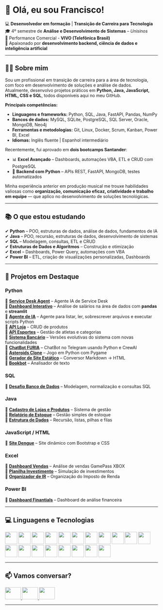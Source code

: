 <h1 align="left">👋 Olá, eu sou Francisco!</h1>

💻 **Desenvolvedor em formação** | **Transição de Carreira para Tecnologia**  
🎓 4º semestre de **Análise e Desenvolvimento de Sistemas** – *Unisinos*  
💼 Performance Comercial - **VIVO (Telefônica Brasil)**  
🚀 Apaixonado por **desenvolvimento backend, ciência de dados e inteligência artificial**  

---

## 🧑‍💻 Sobre mim

Sou um profissional em transição de carreira para a área de tecnologia, com foco em desenvolvimento de soluções e análise de dados.  
Atualmente, desenvolvo projetos práticos em **Python, Java, JavaScript, HTML, CSS e SQL**, todos disponíveis aqui no meu GitHub.

**Principais competências:**
- **Linguagens e frameworks:** Python, SQL, Java, FastAPI, Pandas, NumPy  
- **Bancos de dados:** MySQL, SQLite, PostgreSQL, SQL Server, Oracle, MongoDB, Neo4j  
- **Ferramentas e metodologias:** Git, Linux, Docker, Scrum, Kanban, Power BI, Excel  
- **Idiomas:** Inglês fluente | Espanhol intermediário

Recentemente, fui aprovado em **dois bootcamps Santander**:
- 📊 **Excel Avançado** – Dashboards, automações VBA, ETL e CRUD com PostgreSQL  
- 🐍 **Backend com Python** – APIs REST, FastAPI, MongoDB, testes automatizados

Minha experiência anterior em produção musical me trouxe habilidades valiosas como **organização, comunicação eficaz, criatividade e trabalho em equipe** — que aplico no desenvolvimento de soluções tecnológicas.

---

## 📚 O que estou estudando

✔ **Python** – POO, estruturas de dados, análise de dados, fundamentos de IA  
✔ **Java** – POO, recursão, estruturas de dados, desenvolvimento de sistemas  
✔ **SQL** – Modelagem, consultas, ETL e CRUD  
✔ **Estruturas de Dados e Algoritmos** – Construção e otimização  
✔ **Excel** – Dashboards, Power Query, automações com VBA  
✔ **Power BI** – ETL, criação de visualizações personalizadas, Dashboards

---

## 📌 Projetos em Destaque

### Python
 🔹 [**Service Desk Agent**](https://github.com/FranciscoGoyaAMC/service-desk-agent) –  Agente IA de Service Desk  
 🔹 [**Dashboard Interativo**](https://github.com/FranciscoGoyaAMC/dashboard-salarios-dados) – Análise de salários na área de dados com **pandas** e **streamlit**  
 🔹 [**Agente de IA**](https://github.com/FranciscoGoyaAMC/ai_agent) – Agente para listar, ler, sobrescrever arquivos e executar scripts Python  
 🔹 [**API Loja**](https://github.com/FranciscoGoyaAMC/API_loja) – CRUD de produtos  
 🔹 [**API Esportes**](https://github.com/FranciscoGoyaAMC/API_BootCampSantander2025) – Gestão de atletas e categorias  
 🔹 [**Sistema Bancário**](https://github.com/FranciscoGoyaAMC/BootCampSantander2025) – Versões evolutivas do sistema com novas funcionalidades  
 🔹 [**ChatBot FURIA**](https://github.com/FranciscoGoyaAMC/bot-furia) – ChatBot no Telegram usando Python e CrewAI  
 🔹 [**Asteroids Clone**](https://github.com/FranciscoGoyaAMC/asteroids_project) – Jogo em Python com Pygame  
 🔹 [**Gerador de Site Estático**](https://github.com/FranciscoGoyaAMC/static_site) – Conversor Markdown → HTML  
 🔹 [**Bookbot**](https://github.com/FranciscoGoyaAMC/bookbot) – Analisador de texto

### SQL
 🔹 [**Desafio Banco de Dados**](https://github.com/FranciscoGoyaAMC/EstudosSQL/tree/main/Unisinos/DesafioSQL) – Modelagem, normalização e consultas SQL

### Java
 🔹 [**Cadastro de Lojas e Produtos**](https://github.com/FranciscoGoyaAMC/EstudosJava/tree/main/Unisinos/DesafioFinalCadeiraLabI) – Sistema de gestão  
 🔹 [**Relatório de Estoque**](https://github.com/FranciscoGoyaAMC/estudoManipulacaoDeArquivo) – Gestão simples de estoque  
 🔹 [**Estrutura de Dados**](https://github.com/FranciscoGoyaAMC/DesafioLabII) – Recursão, listas, pilhas e filas

### JavaScript / HTML
 🔹 [**Site Dengue**](https://github.com/FranciscoGoyaAMC/site_dengue) – Site dinâmico com Bootstrap e CSS

### Excel
 🔹 [**Dashboard Vendas**](https://github.com/FranciscoGoyaAMC/DashboardVendas) – Análise de vendas GamePass XBOX  
 🔹 [**Planilha Investimento**](https://github.com/FranciscoGoyaAMC/Planilha_Investimento) – Simulação de investimentos  
 🔹 [**Organizador de IR**](https://github.com/FranciscoGoyaAMC/OrganizadorImpostoDeRenda) – Organização do Imposto de Renda

 ### Power BI
 🔹 [**Dashboard Finantials**](https://github.com/FranciscoGoyaAMC/DashboardFinantialsPowerBI) – Dashboard de análise financeira  

---

## 💻 Linguagens e Tecnologias

<div align="left">
  <img src="https://cdn.jsdelivr.net/gh/devicons/devicon/icons/python/python-original.svg" height="40"/>
  <img src="https://cdn.jsdelivr.net/gh/devicons/devicon/icons/pandas/pandas-original.svg" height="40"/>
  <img src="https://cdn.jsdelivr.net/gh/devicons/devicon/icons/numpy/numpy-original.svg" height="40"/>
  <img src="https://cdn.jsdelivr.net/gh/devicons/devicon/icons/fastapi/fastapi-original.svg" height="40"/>
  <img src="https://cdn.jsdelivr.net/gh/devicons/devicon/icons/jupyter/jupyter-original.svg" height="40"/>
  <img src="https://cdn.jsdelivr.net/gh/devicons/devicon/icons/docker/docker-original.svg" height="40"/>
  <img src="https://cdn.jsdelivr.net/gh/devicons/devicon/icons/mysql/mysql-original.svg" height="40"/>
  <img src="https://cdn.jsdelivr.net/gh/devicons/devicon/icons/sqlite/sqlite-original.svg" height="40"/>
  <img src="https://cdn.jsdelivr.net/gh/devicons/devicon/icons/postgresql/postgresql-original.svg" height="40"/>
  <img src="https://cdn.jsdelivr.net/gh/devicons/devicon/icons/microsoftsqlserver/microsoftsqlserver-plain.svg" height="40"/>
  <img src="https://cdn.jsdelivr.net/gh/devicons/devicon/icons/oracle/oracle-original.svg" height="40"/>
  <img src="https://cdn.jsdelivr.net/gh/devicons/devicon/icons/mongodb/mongodb-original.svg" height="40"/>
  <img src="https://cdn.jsdelivr.net/gh/devicons/devicon/icons/neo4j/neo4j-original.svg" height="40"/>
  <img src="https://cdn.jsdelivr.net/gh/devicons/devicon/icons/bash/bash-original.svg" height="40"/>
  <img src="https://cdn.jsdelivr.net/gh/devicons/devicon/icons/linux/linux-original.svg" height="40"/>
  <img src="https://cdn.jsdelivr.net/gh/devicons/devicon/icons/java/java-original.svg" height="40"/>
  <img src="https://cdn.jsdelivr.net/gh/devicons/devicon/icons/html5/html5-original.svg" height="40"/>
  <img src="https://cdn.jsdelivr.net/gh/devicons/devicon/icons/css3/css3-original.svg" height="40"/>
  <img src="https://cdn.jsdelivr.net/gh/devicons/devicon/icons/javascript/javascript-original.svg" height="40"/>
</div>

---

## 📫 Vamos conversar?

<div align="left">
  <a href="https://www.linkedin.com/in/francisco-goya-de-almeida-martins-costa-0a8ab9327/" target="_blank">
    <img src="https://raw.githubusercontent.com/maurodesouza/profile-readme-generator/master/src/assets/icons/social/linkedin/default.svg" width="52" height="40"/>
  </a>
  <a href="mailto:franciscogoya.amc@gmail.com" target="_blank">
    <img src="https://raw.githubusercontent.com/maurodesouza/profile-readme-generator/master/src/assets/icons/social/gmail/default.svg" width="52" height="40"/>
  </a>
  <a href="https://wa.me/5551981275435" target="_blank">
    <img src="https://raw.githubusercontent.com/maurodesouza/profile-readme-generator/master/src/assets/icons/social/whatsapp/default.svg" width="52" height="40"/>
  </a>
</div>

---
